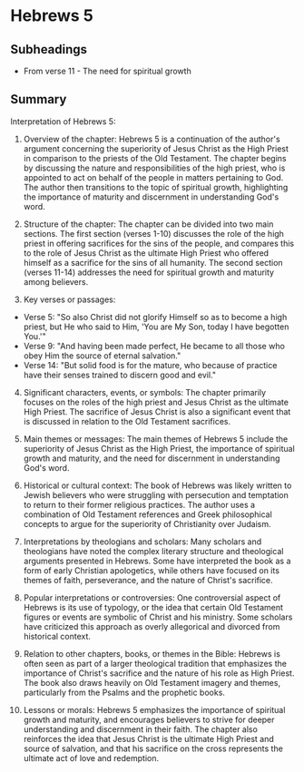 # Hebrews 5

## Subheadings

* From verse 11 - The need for spiritual growth

## Summary

Interpretation of Hebrews 5:

1. Overview of the chapter:
Hebrews 5 is a continuation of the author's argument concerning the superiority of Jesus Christ as the High Priest in comparison to the priests of the Old Testament. The chapter begins by discussing the nature and responsibilities of the high priest, who is appointed to act on behalf of the people in matters pertaining to God. The author then transitions to the topic of spiritual growth, highlighting the importance of maturity and discernment in understanding God's word.

2. Structure of the chapter:
The chapter can be divided into two main sections. The first section (verses 1-10) discusses the role of the high priest in offering sacrifices for the sins of the people, and compares this to the role of Jesus Christ as the ultimate High Priest who offered himself as a sacrifice for the sins of all humanity. The second section (verses 11-14) addresses the need for spiritual growth and maturity among believers.

3. Key verses or passages:
- Verse 5: "So also Christ did not glorify Himself so as to become a high priest, but He who said to Him, 'You are My Son, today I have begotten You.'"
- Verse 9: "And having been made perfect, He became to all those who obey Him the source of eternal salvation."
- Verse 14: "But solid food is for the mature, who because of practice have their senses trained to discern good and evil."

4. Significant characters, events, or symbols:
The chapter primarily focuses on the roles of the high priest and Jesus Christ as the ultimate High Priest. The sacrifice of Jesus Christ is also a significant event that is discussed in relation to the Old Testament sacrifices.

5. Main themes or messages:
The main themes of Hebrews 5 include the superiority of Jesus Christ as the High Priest, the importance of spiritual growth and maturity, and the need for discernment in understanding God's word.

6. Historical or cultural context:
The book of Hebrews was likely written to Jewish believers who were struggling with persecution and temptation to return to their former religious practices. The author uses a combination of Old Testament references and Greek philosophical concepts to argue for the superiority of Christianity over Judaism.

7. Interpretations by theologians and scholars:
Many scholars and theologians have noted the complex literary structure and theological arguments presented in Hebrews. Some have interpreted the book as a form of early Christian apologetics, while others have focused on its themes of faith, perseverance, and the nature of Christ's sacrifice.

8. Popular interpretations or controversies:
One controversial aspect of Hebrews is its use of typology, or the idea that certain Old Testament figures or events are symbolic of Christ and his ministry. Some scholars have criticized this approach as overly allegorical and divorced from historical context.

9. Relation to other chapters, books, or themes in the Bible:
Hebrews is often seen as part of a larger theological tradition that emphasizes the importance of Christ's sacrifice and the nature of his role as High Priest. The book also draws heavily on Old Testament imagery and themes, particularly from the Psalms and the prophetic books.

10. Lessons or morals:
Hebrews 5 emphasizes the importance of spiritual growth and maturity, and encourages believers to strive for deeper understanding and discernment in their faith. The chapter also reinforces the idea that Jesus Christ is the ultimate High Priest and source of salvation, and that his sacrifice on the cross represents the ultimate act of love and redemption.